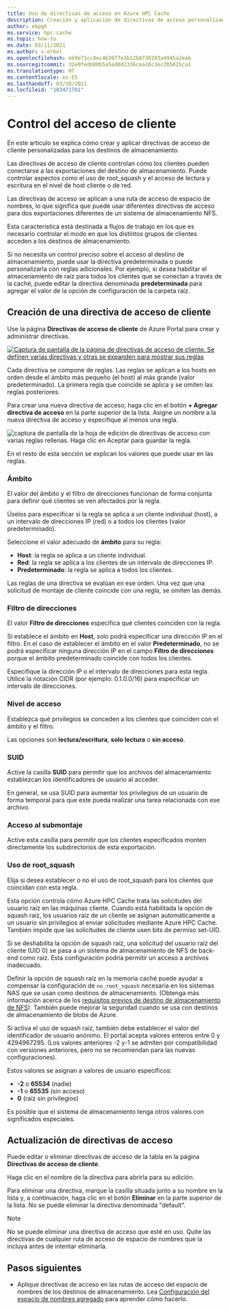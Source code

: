 ```yaml
---
title: Uso de directivas de acceso en Azure HPC Cache
description: Creación y aplicación de directivas de acceso personalizadas para limitar el acceso de cliente a los destinos de almacenamiento en Azure HPC Cache
author: ekpgh
ms.service: hpc-cache
ms.topic: how-to
ms.date: 03/11/2021
ms.author: v-erkel
ms.openlocfilehash: eb9e71cc8ec463077e3b12b8738203a4945a2eab
ms.sourcegitcommit: 32e0fedb80b5a5ed0d2336cea18c3ec3b5015ca1
ms.translationtype: HT
ms.contentlocale: es-ES
ms.lasthandoff: 03/30/2021
ms.locfileid: "103471781"
---
```

# <a name="control-client-access"></a>Control del acceso de cliente

En este artículo se explica cómo crear y aplicar directivas de acceso de cliente personalizadas para los destinos de almacenamiento.

Las directivas de acceso de cliente controlan cómo los clientes pueden conectarse a las exportaciones del destino de almacenamiento. Puede controlar aspectos como el uso de root_squash y el acceso de lectura y escritura en el nivel de host cliente o de red.

Las directivas de acceso se aplican a una ruta de acceso de espacio de nombres, lo que significa que puede usar diferentes directivas de acceso para dos exportaciones diferentes de un sistema de almacenamiento NFS.

Esta característica está destinada a flujos de trabajo en los que es necesario controlar el modo en que los distintos grupos de clientes acceden a los destinos de almacenamiento.

Si no necesita un control preciso sobre el acceso al destino de almacenamiento, puede usar la directiva predeterminada o puede personalizarla con reglas adicionales. Por ejemplo, si desea habilitar el almacenamiento de raíz para todos los clientes que se conectan a través de la caché, puede editar la directiva denominada **predeterminada** para agregar el valor de la opción de configuración de la carpeta raíz.

## <a name="create-a-client-access-policy"></a>Creación de una directiva de acceso de cliente

Use la página **Directivas de acceso de cliente** de Azure Portal para crear y administrar directivas. <!-- is there AZ CLI for this? -->

[![Captura de pantalla de la página de directivas de acceso de cliente. Se definen varias directivas y otras se expanden para mostrar sus reglas](media/policies-overview.png)](media/policies-overview.png#lightbox)

Cada directiva se compone de reglas. Las reglas se aplican a los hosts en orden desde el ámbito más pequeño (el host) al más grande (valor predeterminado). La primera regla que coincide se aplica y se omiten las reglas posteriores.

Para crear una nueva directiva de acceso, haga clic en el botón **+ Agregar directiva de acceso** en la parte superior de la lista. Asigne un nombre a la nueva directiva de acceso y especifique al menos una regla.

![captura de pantalla de la hoja de edición de directivas de acceso con varias reglas rellenas. Haga clic en Aceptar para guardar la regla.](media/add-policy.png)

En el resto de esta sección se explican los valores que puede usar en las reglas.

### <a name="scope"></a>Ámbito

El valor del ámbito y el filtro de direcciones funcionan de forma conjunta para definir qué clientes se ven afectados por la regla.

Úselos para especificar si la regla se aplica a un cliente individual (host), a un intervalo de direcciones IP (red) o a todos los clientes (valor predeterminado).

Seleccione el valor adecuado de **ámbito** para su regla:

* **Host**: la regla se aplica a un cliente individual.
* **Red**: la regla se aplica a los clientes de un intervalo de direcciones IP.
* **Predeterminado**: la regla se aplica a todos los clientes.

Las reglas de una directiva se evalúan en ese orden. Una vez que una solicitud de montaje de cliente coincide con una regla, se omiten las demás.

### <a name="address-filter"></a>Filtro de direcciones

El valor **Filtro de direcciones** especifica qué clientes coinciden con la regla.

Si establece el ámbito en **Host**, solo podrá especificar una dirección IP en el filtro. En el caso de establecer el ámbito en el valor **Predeterminado**, no se podrá especificar ninguna dirección IP en el campo **Filtro de direcciones** porque el ámbito predeterminado coincide con todos los clientes.

Especifique la dirección IP o el intervalo de direcciones para esta regla. Utilice la notación CIDR (por ejemplo: 0.1.0.0/16) para especificar un intervalo de direcciones.

### <a name="access-level"></a>Nivel de acceso

Establezca qué privilegios se conceden a los clientes que coinciden con el ámbito y el filtro.

Las opciones son **lectura/escritura**, **solo lectura** o **sin acceso**.

### <a name="suid"></a>SUID

Active la casilla **SUID** para permitir que los archivos del almacenamiento establezcan los identificadores de usuario al acceder.

En general, se usa SUID para aumentar los privilegios de un usuario de forma temporal para que este pueda realizar una tarea relacionada con ese archivo.

### <a name="submount-access"></a>Acceso al submontaje

Active esta casilla para permitir que los clientes especificados monten directamente los subdirectorios de esta exportación.

### <a name="root-squash"></a>Uso de root_squash

Elija si desea establecer o no el uso de root_squash para los clientes que coincidan con esta regla.

Esta opción controla cómo Azure HPC Cache trata las solicitudes del usuario raíz en las máquinas cliente. Cuando está habilitada la opción de squash raíz, los usuarios raíz de un cliente se asignan automáticamente a un usuario sin privilegios al enviar solicitudes mediante Azure HPC Cache. También impide que las solicitudes de cliente usen bits de permiso set-UID.

Si se deshabilita la opción de squash raíz, una solicitud del usuario raíz del cliente (UID 0) se pasa a un sistema de almacenamiento de NFS de back-end como raíz. Esta configuración podría permitir un acceso a archivos inadecuado.

Definir la opción de squash raíz en la memoria caché puede ayudar a compensar la configuración de ``no_root_squash`` necesaria en los sistemas NAS que se usan como destinos de almacenamiento. (Obtenga más información acerca de los [requisitos previos de destino de almacenamiento de NFS](hpc-cache-prerequisites.md#nfs-storage-requirements)). También puede mejorar la seguridad cuando se usa con destinos de almacenamiento de blobs de Azure.

Si activa el uso de squash raíz, también debe establecer el valor del identificador de usuario anónimo. El portal acepta valores enteros entre 0 y 4294967295. (Los valores anteriores -2 y-1 se admiten por compatibilidad con versiones anteriores, pero no se recomiendan para las nuevas configuraciones).

Estos valores se asignan a valores de usuario específicos:

* **-2** o **65534** (nadie)
* **-1** o **65535** (sin acceso)
* **0** (raíz sin privilegios)

Es posible que el sistema de almacenamiento tenga otros valores con significados especiales.

## <a name="update-access-policies"></a>Actualización de directivas de acceso

Puede editar o eliminar directivas de acceso de la tabla en la página **Directivas de acceso de cliente**.

Haga clic en el nombre de la directiva para abrirla para su edición.

Para eliminar una directiva, marque la casilla situada junto a su nombre en la lista y, a continuación, haga clic en el botón **Eliminar** en la parte superior de la lista. No se puede eliminar la directiva denominada "default".

> [!NOTE]
> No se puede eliminar una directiva de acceso que esté en uso. Quite las directivas de cualquier ruta de acceso de espacio de nombres que la incluya antes de intentar eliminarla.

## <a name="next-steps"></a>Pasos siguientes

* Aplique directivas de acceso en las rutas de acceso del espacio de nombres de los destinos de almacenamiento. Lea [Configuración del espacio de nombres agregado](add-namespace-paths.md) para aprender cómo hacerlo.
